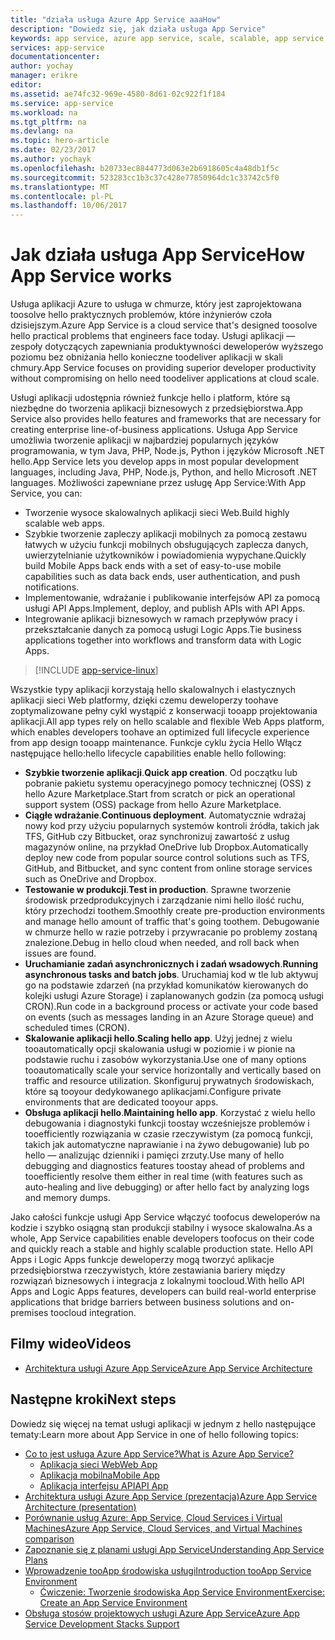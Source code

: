 ```yaml
---
title: "działa usługa Azure App Service aaaHow"
description: "Dowiedz się, jak działa usługa App Service"
keywords: app service, azure app service, scale, scalable, app service plan, app service cost
services: app-service
documentationcenter: 
author: yochay
manager: erikre
editor: 
ms.assetid: ae74fc32-969e-4580-8d61-02c922f1f184
ms.service: app-service
ms.workload: na
ms.tgt_pltfrm: na
ms.devlang: na
ms.topic: hero-article
ms.date: 02/23/2017
ms.author: yochayk
ms.openlocfilehash: b20733ec8844773d063e2b6918605c4a48db1f5c
ms.sourcegitcommit: 523283cc1b3c37c428e77850964dc1c33742c5f0
ms.translationtype: MT
ms.contentlocale: pl-PL
ms.lasthandoff: 10/06/2017
---
```

# <a name="how-app-service-works"></a><span data-ttu-id="c055a-104">Jak działa usługa App Service</span><span class="sxs-lookup"><span data-stu-id="c055a-104">How App Service works</span></span>
<span data-ttu-id="c055a-105">Usługa aplikacji Azure to usługa w chmurze, który jest zaprojektowana toosolve hello praktycznych problemów, które inżynierów czoła dzisiejszym.</span><span class="sxs-lookup"><span data-stu-id="c055a-105">Azure App Service is a cloud service that's designed toosolve hello practical problems that engineers face today.</span></span>
<span data-ttu-id="c055a-106">Usługi aplikacji — zespoły dotyczących zapewniania produktywności deweloperów wyższego poziomu bez obniżania hello konieczne toodeliver aplikacji w skali chmury.</span><span class="sxs-lookup"><span data-stu-id="c055a-106">App Service focuses on providing superior developer productivity without compromising on hello need toodeliver applications at cloud scale.</span></span> 

<span data-ttu-id="c055a-107">Usługi aplikacji udostępnia również funkcje hello i platform, które są niezbędne do tworzenia aplikacji biznesowych z przedsiębiorstwa.</span><span class="sxs-lookup"><span data-stu-id="c055a-107">App Service also provides hello features and frameworks that are necessary for creating enterprise line-of-business applications.</span></span> <span data-ttu-id="c055a-108">Usługa App Service umożliwia tworzenie aplikacji w najbardziej popularnych języków programowania, w tym Java, PHP, Node.js, Python i języków Microsoft .NET hello.</span><span class="sxs-lookup"><span data-stu-id="c055a-108">App Service lets you develop apps in most popular development languages, including Java, PHP, Node.js, Python, and hello Microsoft .NET languages.</span></span> <span data-ttu-id="c055a-109">Możliwości zapewniane przez usługę App Service:</span><span class="sxs-lookup"><span data-stu-id="c055a-109">With App Service, you can:</span></span>

* <span data-ttu-id="c055a-110">Tworzenie wysoce skalowalnych aplikacji sieci Web.</span><span class="sxs-lookup"><span data-stu-id="c055a-110">Build highly scalable web apps.</span></span>
* <span data-ttu-id="c055a-111">Szybkie tworzenie zapleczy aplikacji mobilnych za pomocą zestawu łatwych w użyciu funkcji mobilnych obsługujących zaplecza danych, uwierzytelnianie użytkowników i powiadomienia wypychane.</span><span class="sxs-lookup"><span data-stu-id="c055a-111">Quickly build Mobile Apps back ends with a set of easy-to-use mobile capabilities such as data back ends, user authentication, and push notifications.</span></span>
* <span data-ttu-id="c055a-112">Implementowanie, wdrażanie i publikowanie interfejsów API za pomocą usługi API Apps.</span><span class="sxs-lookup"><span data-stu-id="c055a-112">Implement, deploy, and publish APIs with API Apps.</span></span>
* <span data-ttu-id="c055a-113">Integrowanie aplikacji biznesowych w ramach przepływów pracy i przekształcanie danych za pomocą usługi Logic Apps.</span><span class="sxs-lookup"><span data-stu-id="c055a-113">Tie business applications together into workflows and transform data with Logic Apps.</span></span>

> [!INCLUDE [app-service-linux](../../includes/app-service-linux.md)]
> 
> 

<span data-ttu-id="c055a-114">Wszystkie typy aplikacji korzystają hello skalowalnych i elastycznych aplikacji sieci Web platformy, dzięki czemu deweloperzy toohave zoptymalizowane pełny cykl wystąpić z konserwacji tooapp projektowania aplikacji.</span><span class="sxs-lookup"><span data-stu-id="c055a-114">All app types rely on hello scalable and flexible Web Apps platform, which enables developers toohave an optimized full lifecycle experience from app design tooapp maintenance.</span></span> <span data-ttu-id="c055a-115">Funkcje cyklu życia Hello Włącz następujące hello:</span><span class="sxs-lookup"><span data-stu-id="c055a-115">hello lifecycle capabilities enable hello following:</span></span>

* <span data-ttu-id="c055a-116">**Szybkie tworzenie aplikacji**.</span><span class="sxs-lookup"><span data-stu-id="c055a-116">**Quick app creation**.</span></span> <span data-ttu-id="c055a-117">Od początku lub pobranie pakietu systemu operacyjnego pomocy technicznej (OSS) z hello Azure Marketplace.</span><span class="sxs-lookup"><span data-stu-id="c055a-117">Start from scratch or pick an operational support system (OSS) package from hello Azure Marketplace.</span></span>
* <span data-ttu-id="c055a-118">**Ciągłe wdrażanie**.</span><span class="sxs-lookup"><span data-stu-id="c055a-118">**Continuous deployment**.</span></span> <span data-ttu-id="c055a-119">Automatycznie wdrażaj nowy kod przy użyciu popularnych systemów kontroli źródła, takich jak TFS, GitHub czy Bitbucket, oraz synchronizuj zawartość z usług magazynów online, na przykład OneDrive lub Dropbox.</span><span class="sxs-lookup"><span data-stu-id="c055a-119">Automatically deploy new code from popular source control solutions such as TFS, GitHub, and Bitbucket, and sync content from online storage services such as OneDrive and Dropbox.</span></span>
* <span data-ttu-id="c055a-120">**Testowanie w produkcji**.</span><span class="sxs-lookup"><span data-stu-id="c055a-120">**Test in production**.</span></span> <span data-ttu-id="c055a-121">Sprawne tworzenie środowisk przedprodukcyjnych i zarządzanie nimi hello ilość ruchu, który przechodzi toothem.</span><span class="sxs-lookup"><span data-stu-id="c055a-121">Smoothly create pre-production environments and manage hello amount of traffic that's going toothem.</span></span> <span data-ttu-id="c055a-122">Debugowanie w chmurze hello w razie potrzeby i przywracanie po problemy zostaną znalezione.</span><span class="sxs-lookup"><span data-stu-id="c055a-122">Debug in hello cloud when needed, and roll back when issues are found.</span></span>
* <span data-ttu-id="c055a-123">**Uruchamianie zadań asynchronicznych i zadań wsadowych**.</span><span class="sxs-lookup"><span data-stu-id="c055a-123">**Running asynchronous tasks and batch jobs**.</span></span> <span data-ttu-id="c055a-124">Uruchamiaj kod w tle lub aktywuj go na podstawie zdarzeń (na przykład komunikatów kierowanych do kolejki usługi Azure Storage) i zaplanowanych godzin (za pomocą usługi CRON).</span><span class="sxs-lookup"><span data-stu-id="c055a-124">Run code in a background process or activate your code based on events (such as messages landing in an Azure Storage queue) and scheduled times (CRON).</span></span>
* <span data-ttu-id="c055a-125">**Skalowanie aplikacji hello**.</span><span class="sxs-lookup"><span data-stu-id="c055a-125">**Scaling hello app**.</span></span> <span data-ttu-id="c055a-126">Użyj jednej z wielu tooautomatically opcji skalowania usługi w poziomie i w pionie na podstawie ruchu i zasobów wykorzystania.</span><span class="sxs-lookup"><span data-stu-id="c055a-126">Use one of many options tooautomatically scale your service horizontally and vertically based on traffic and resource utilization.</span></span> <span data-ttu-id="c055a-127">Skonfiguruj prywatnych środowiskach, które są tooyour dedykowanego aplikacjami.</span><span class="sxs-lookup"><span data-stu-id="c055a-127">Configure private environments that are dedicated tooyour apps.</span></span>   
* <span data-ttu-id="c055a-128">**Obsługa aplikacji hello**.</span><span class="sxs-lookup"><span data-stu-id="c055a-128">**Maintaining hello app**.</span></span> <span data-ttu-id="c055a-129">Korzystać z wielu hello debugowania i diagnostyki funkcji toostay wcześniejsze problemów i tooefficiently rozwiązania w czasie rzeczywistym (za pomocą funkcji, takich jak automatyczne naprawianie i na żywo debugowanie) lub po hello — analizując dzienniki i pamięci zrzuty.</span><span class="sxs-lookup"><span data-stu-id="c055a-129">Use many of hello debugging and diagnostics features toostay ahead of problems and tooefficiently resolve them either in real time (with features such as auto-healing and live debugging) or after hello fact by analyzing logs and memory dumps.</span></span>

<span data-ttu-id="c055a-130">Jako całości funkcje usługi App Service włączyć toofocus deweloperów na kodzie i szybko osiągną stan produkcji stabilny i wysoce skalowalna.</span><span class="sxs-lookup"><span data-stu-id="c055a-130">As a whole, App Service capabilities enable developers toofocus on their code and quickly reach a stable and highly scalable production state.</span></span> <span data-ttu-id="c055a-131">Hello API Apps i Logic Apps funkcje deweloperzy mogą tworzyć aplikacje przedsiębiorstwa rzeczywistych, które zestawiania bariery między rozwiązań biznesowych i integracja z lokalnymi toocloud.</span><span class="sxs-lookup"><span data-stu-id="c055a-131">With hello API Apps and Logic Apps features, developers can build real-world enterprise applications that bridge barriers between business solutions and on-premises toocloud integration.</span></span> 

## <a name="videos"></a><span data-ttu-id="c055a-132">Filmy wideo</span><span class="sxs-lookup"><span data-stu-id="c055a-132">Videos</span></span>
* [<span data-ttu-id="c055a-133">Architektura usługi Azure App Service</span><span class="sxs-lookup"><span data-stu-id="c055a-133">Azure App Service Architecture</span></span>](https://azure.microsoft.com/documentation/videos/why-azure-web-sites-plus-architecture/)

## <a name="next-steps"></a><span data-ttu-id="c055a-134">Następne kroki</span><span class="sxs-lookup"><span data-stu-id="c055a-134">Next steps</span></span>

<span data-ttu-id="c055a-135">Dowiedz się więcej na temat usługi aplikacji w jednym z hello następujące tematy:</span><span class="sxs-lookup"><span data-stu-id="c055a-135">Learn more about App Service in one of hello following topics:</span></span>

* [<span data-ttu-id="c055a-136">Co to jest usługa Azure App Service?</span><span class="sxs-lookup"><span data-stu-id="c055a-136">What is Azure App Service?</span></span>](app-service-value-prop-what-is.md)
  * [<span data-ttu-id="c055a-137">Aplikacja sieci Web</span><span class="sxs-lookup"><span data-stu-id="c055a-137">Web App</span></span>](../app-service-web/app-service-web-overview.md)
  * [<span data-ttu-id="c055a-138">Aplikacja mobilna</span><span class="sxs-lookup"><span data-stu-id="c055a-138">Mobile App</span></span>](../app-service-mobile/app-service-mobile-value-prop.md)
  * [<span data-ttu-id="c055a-139">Aplikacja interfejsu API</span><span class="sxs-lookup"><span data-stu-id="c055a-139">API App</span></span>](../app-service-api/app-service-api-apps-why-best-platform.md)
* [<span data-ttu-id="c055a-140">Architektura usługi Azure App Service (prezentacja)</span><span class="sxs-lookup"><span data-stu-id="c055a-140">Azure App Service Architecture (presentation)</span></span>](http://www.slideshare.net/maartenba/windows-azure-web-sites-things-they-dont-teach-kids-in-school-comunity-day-2013)
* [<span data-ttu-id="c055a-141">Porównanie usług Azure: App Service, Cloud Services i Virtual Machines</span><span class="sxs-lookup"><span data-stu-id="c055a-141">Azure App Service, Cloud Services, and Virtual Machines comparison</span></span>](../app-service-web/choose-web-site-cloud-service-vm.md)
* [<span data-ttu-id="c055a-142">Zapoznanie się z planami usługi App Service</span><span class="sxs-lookup"><span data-stu-id="c055a-142">Understanding App Service Plans</span></span>](azure-web-sites-web-hosting-plans-in-depth-overview.md)
* [<span data-ttu-id="c055a-143">Wprowadzenie tooApp środowiska usługi</span><span class="sxs-lookup"><span data-stu-id="c055a-143">Introduction tooApp Service Environment</span></span>](../app-service-web/app-service-app-service-environment-intro.md)
  * [<span data-ttu-id="c055a-144">Ćwiczenie: Tworzenie środowiska App Service Environment</span><span class="sxs-lookup"><span data-stu-id="c055a-144">Exercise: Create an App Service Environment</span></span>](../app-service-web/app-service-web-how-to-create-an-app-service-environment.md)
* [<span data-ttu-id="c055a-145">Obsługa stosów projektowych usługi Azure App Service</span><span class="sxs-lookup"><span data-stu-id="c055a-145">Azure App Service Development Stacks Support</span></span>](https://azure.microsoft.com/blog/windows-azure-websites-development-stacks-support/)



